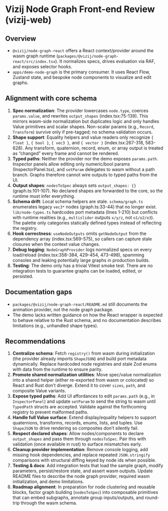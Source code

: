 # Vizij Node Graph Front-end Review (vizij-web)

## Overview

- `@vizij/node-graph-react` offers a React context/provider around the wasm graph runtime (`packages/@vizij/node-graph-react/src/index.tsx`). It normalizes specs, drives evaluation via RAF, and exposes selector hooks.
- `apps/demo-node-graph` is the primary consumer. It uses React Flow, Zustand state, and bespoke node components to visualize and edit graphs.

## Alignment with core schema

1. **Spec normalization**: The provider lowercases `node.type`, coerces `params.value`, and rewrites `output_shapes` (index.tsx:75-139). This mirrors wasm-side normalization but duplicates logic and only handles Value primitives and scalar shapes. Non-scalar params (e.g., `Record`, `Transform`) survive only if pre-tagged; no schema validation occurs.
2. **Shape support**: Equality helpers and value readers only recognize `{ float }`, `{ bool }`, `{ vec3 }`, and `{ vector }` (index.tsx:267-318, 583-628). Any transform, quaternion, record, enum, or array output is treated as “changed” every frame and cannot be rendered.
3. **Typed paths**: Neither the provider nor the demo exposes `params.path`. Inspector panels allow editing only numeric/bool params (InspectorPanel.tsx), and `setParam` delegates to wasm without a path branch. Graphs therefore cannot wire outputs to typed paths from the UI.
4. **Output shapes**: `nodesToSpec` always sets `output_shapes: {}` (graph.ts:101-107). No declared shapes are forwarded to the core, so the runtime must infer everything.
5. **Schema drift**: Local schema helpers are stale. `schema/graph.ts` enumerates legacy `vec3*` nodes (graph.ts:33-44) that no longer exist. `lib/node-types.ts` hardcodes port metadata (lines 1-210) but conflicts with runtime realities (e.g., `multislider` outputs `x/y/z`, not `o1/o2/o3`). The palette only categories statically defined types instead of reflecting the registry.
6. **Hook correctness**: `useNodeOutputs` omits `getNodeOutput` from the dependency array (index.tsx:569-575), so callers can capture stale closures when the context value changes.
7. **Debug logging**: `NodeGraphProvider` logs normalized specs on every load/reload (index.tsx:358-384, 429-454, 473-498), spamming consoles and leaking potentially large graphs in production builds.
8. **Testing**: The demo only has a trivial Vitest smoke test. There are no integration tests to guarantee graphs can be loaded, edited, or persisted.

## Documentation gaps

- `packages/@vizij/node-graph-react/README.md` still documents the animation provider, not the node graph package.
- The demo lacks written guidance on how the React wrapper is expected to behave relative to the Rust schema, and no documentation describes limitations (e.g., unhandled shape types).

## Recommendations

1. **Centralize schema**: Fetch `registry()` from wasm during initialization (the provider already imports `ShapeJSON`) and build port metadata dynamically. Replace hardcoded node registries and stale Zod enums with data from the runtime to ensure parity.
2. **Promote shared normalization utilities**: Move spec/value normalization into a shared helper (either re-exported from wasm or colocated) so React and Rust don’t diverge. Extend it to cover `sizes`, `path`, and composite Value variants.
3. **Expose typed paths**: Add UI affordances to edit `params.path` (e.g., in `InspectorPanel`) and update `setParam` to send the string to wasm until `TypedPath` structs are accepted. Validate against the forthcoming registry to prevent malformed paths.
4. **Handle full Value surface**: Extend display/equality helpers to support quaternions, transforms, records, enums, lists, and tuples. Use `ShapeJSON` to drive rendering so composites don’t silently fail.
5. **Respect declared shapes**: Allow nodes/components to declare `output_shapes` and pass them through `nodesToSpec`. Pair this with validation (once available in rust) to surface mismatches early.
6. **Cleanup provider implementation**: Remove console logging, add missing hook dependencies, and replace repeated `JSON.stringify` comparisons with structural diffing keyed by node ids when possible.
7. **Testing & docs**: Add integration tests that load the sample graph, modify parameters, persist/restore state, and assert wasm outputs. Update README files to describe the node graph provider, required wasm initialization, and demo limitations.
8. **Roadmap alignment**: In preparation for node clustering and reusable blocks, factor graph building (`nodesToSpec`) into composable primitives that can embed subgraphs, annotate group inputs/outputs, and round-trip through the wasm schema.
